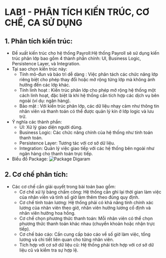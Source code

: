 # LAB1 - PHÂN TÍCH KIẾN TRÚC, CƠ CHẾ, CA SỬ DỤNG


## 1. Phân tích kiến trúc:
 - Đề xuất kiến trúc cho hệ thống Payroll:Hệ thống Payroll sẽ sử dụng kiến trúc phân lớp bao gồm 4 thành phần chính: UI, Business Logic, Persistence Layer, và Integration. 
 - Tại sao chọn kiến trúc này:
    + Tính mô-đun và bảo trì dễ dàng : Việc phân tách các chức năng lớp riêng biệt cho phép thay đổi hoặc mở rộng từng lớp mà không ảnh hưởng đến các lớp khác.
   + Tính linh hoạt : Kiến trúc phân lớp cho phép mở rộng hệ thống một cách linh hoạt, đặc biệt là khi hệ thống cần tích hợp các dịch vụ bên ngoài (ví dụ: ngân hàng).
   + Bảo mật : Với kiến ​​trúc phân lớp, các dữ liệu nhạy cảm như thông tin nhân viên và thanh toán có thể được quản lý kín ở lớp logic và lưu trữ.
 - Ý nghĩa các thành phần:
   + UI: Xử lý giao diện người dùng.
   + Business Logic: Các chức năng chính của hệ thống như tính toán thanh toán.
   + Persistence Layer: Tương tác với cơ sở dữ liệu.
   + Integration: Quản lý việc giao tiếp với các hệ thống bên ngoài như ngân hàng cho thanh toán trực tiếp.
- Biểu đồ Package:
![Package Digaram](https://www.planttext.com/api/plantuml/png/Z9D1Qy8m583l_HKFp_CFU1YoYmWoTfYmQvQ69bXVNPiKPNZslFCOw4G6Wip3BhEC7GB-Z_o2_OKbnMgBZjb32NalxttvNlkJVJSJIMAf-g6Nz0H272NC6n3Q8m63MhTTWqSFW8OaIQ3Rxf0HY_CTzxG4YS0N9fiWOB1Tc-n5WAy_CTWbN7EpMGr0Sls10KXR_jvivdP9RM3H1-hsRUxO6tk7fbSg4SXilquK25e6A29veCfoPx8LXFeBGXUpEDnn3I0rsMANSgjNo456UeOGRjVRcGL9zHI6nT5pu6vOd8X4CgGCSe8oNobOfUjirmfaRB9tyDqhT70AaEjNX5Je9HQCiHh1K5a0MU3iK2_EmckZP45Cf8Ym35RQhe9P9vG3DzayL_Kit7fY9sQo9zlhtf9Pbv6UYk809tk93ufKqp5mz-5wUY0hlfbw_VBK-1hGilO5ZFHI0JMRDxKVXtSYtLKvajmewtK3bKvYQYrXsVPVzOxSDFwpKhwcrsJekx_d5m00__y30000)
## 2. Cơ chế phân tích:
- Các cơ chế cần giải quyết trong bài toán bao gồm:
  + Cơ chế xử lý bảng chấm công: Hệ thống cần ghi lại thời gian làm việc của nhân viên và tính số giờ làm thêm theo đúng quy định.
  + Cơ chế tính toán lương: Hệ thống phải có khả năng tính chính xác lương của nhân viên theo giờ, nhân viên hưởng lương cố định và nhân viên hưởng hoa hồng.
  + Cơ chế chọn phương thức thanh toán: Mỗi nhân viên có thể chọn phương thức thanh toán khác nhau (chuyển khoản hoặc nhận trực tiếp).
  + Cơ chế báo cáo: Cần cung cấp báo cáo về số giờ làm việc, tổng lương và chi tiết liên quan cho từng nhân viên.
  + Tích hợp với cơ sở dữ liệu cũ: Hệ thống phải tích hợp với cơ sở dữ liệu cũ và kiểm tra sự hợp lệ.
  
